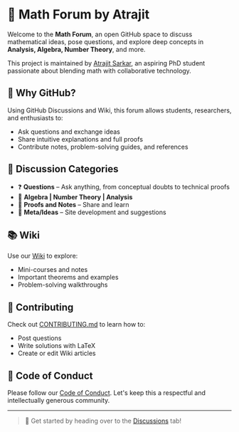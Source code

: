 # 📐 Math Forum by Atrajit

Welcome to the **Math Forum**, an open GitHub space to discuss mathematical ideas, pose questions, and explore deep concepts in **Analysis, Algebra, Number Theory**, and more.

This project is maintained by [Atrajit Sarkar](https://github.com/atrajit-sarkar), an aspiring PhD student passionate about blending math with collaborative technology.

## 💬 Why GitHub?

Using GitHub Discussions and Wiki, this forum allows students, researchers, and enthusiasts to:
- Ask questions and exchange ideas
- Share intuitive explanations and full proofs
- Contribute notes, problem-solving guides, and references

## 🧠 Discussion Categories

- ❓ **Questions** – Ask anything, from conceptual doubts to technical proofs
- 🧮 **Algebra | Number Theory | Analysis**
- 📝 **Proofs and Notes** – Share and learn
- 💭 **Meta/Ideas** – Site development and suggestions

## 📚 Wiki

Use our [Wiki](./wiki) to explore:
- Mini-courses and notes
- Important theorems and examples
- Problem-solving walkthroughs

## 🤝 Contributing

Check out [CONTRIBUTING.md](./CONTRIBUTING.md) to learn how to:
- Post questions
- Write solutions with LaTeX
- Create or edit Wiki articles

## 📜 Code of Conduct

Please follow our [Code of Conduct](./CODE_OF_CONDUCT.md). Let's keep this a respectful and intellectually generous community.

---

> 📢 Get started by heading over to the [Discussions](https://github.com/USERNAME/math-forum-by-atrajit/discussions) tab!


